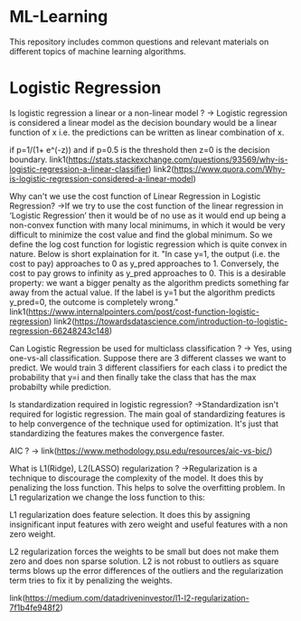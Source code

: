 # ML-Learning

This repository includes common questions and relevant materials on different topics of machine learning algorithms.

# Logistic Regression

Is logistic regression a linear or a non-linear model ?
-> Logistic regression is considered a linear model as the decision boundary would be a linear function of x i.e. the predictions can be written as linear combination of x.

if p=1/(1+ e^(-z)) and if p=0.5 is the threshold then z=0 is the decision boundary.
link1(https://stats.stackexchange.com/questions/93569/why-is-logistic-regression-a-linear-classifier)
link2(https://www.quora.com/Why-is-logistic-regression-considered-a-linear-model)


Why can't we use the cost function of Linear Regression in Logistic Regression?
->If we try to use the cost function of the linear regression in ‘Logistic Regression’ then it would be of no use as it would end up being a non-convex function with many local minimums, in which it would be very difficult to minimize the cost value and find the global minimum. So we define the log cost function for logistic regression which is quite convex in nature.
Below is short explaination for it.
"In case y=1, the output (i.e. the cost to pay) approaches to 0 as y_pred approaches to 1. Conversely, the cost to pay grows to infinity as y_pred approaches to 0. This is a desirable property: we want a bigger penalty as the algorithm predicts something far away from the actual value. If the label is y=1 but the algorithm predicts y_pred=0, the outcome is completely wrong."
link1(https://www.internalpointers.com/post/cost-function-logistic-regression)
link2(https://towardsdatascience.com/introduction-to-logistic-regression-66248243c148)

Can Logistic Regression be used for multiclass classification ?
-> Yes, using one-vs-all classification. Suppose there are 3 different classes we want to predict. We would train 3 different classifiers for each class i to predict the probability that y=i and then finally take the class that has the max probabilty while prediction.


Is standardization required in logistic regression?
->Standardization isn't required for logistic regression. The main goal of standardizing features is to help convergence of the technique used for optimization. It's just that standardizing the features makes the convergence faster.


AIC ?
-> link(https://www.methodology.psu.edu/resources/aic-vs-bic/)

What is L1(Ridge), L2(LASSO) regularization ?
->Regularization is a technique to discourage the complexity of the model. It does this by penalizing the loss function. This helps to solve the overfitting problem.
In L1 regularization we change the loss function to this:

L1 regularization does feature selection. It does this by assigning insignificant input features with zero weight and useful features with a non zero weight.

L2 regularization forces the weights to be small but does not make them zero and does non sparse solution. L2 is not robust to outliers as square terms blows up the error differences of the outliers and the regularization term tries to fix it by penalizing the weights.

link(https://medium.com/datadriveninvestor/l1-l2-regularization-7f1b4fe948f2)
